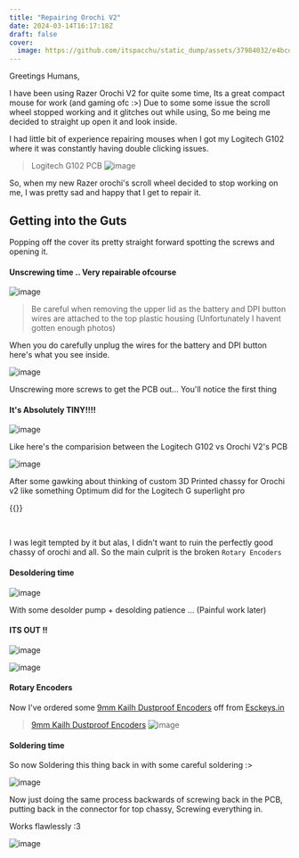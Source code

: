 ```yaml
---
title: "Repairing Orochi V2"
date: 2024-03-14T16:17:18Z
draft: false
cover:
  image: https://github.com/itspacchu/static_dump/assets/37984032/e4bcda8a-f037-487c-a4bd-7cf12690c538
---
```


Greetings Humans,

I have been using Razer Orochi V2 for quite some time, Its a great compact mouse for work (and gaming ofc :>) Due to some some issue the scroll wheel stopped working and it glitches out while using, So me being me decided to straight up open it and look inside.

I had little bit of experience repairing mouses when I got my Logitech G102 where it was constantly having double clicking issues.

> Logitech G102 PCB
![image](https://github.com/itspacchu/static_dump/assets/37984032/9ad2c669-c7b2-4dbe-a064-2e284944f38d)

So, when my new Razer orochi's scroll wheel decided to stop working on me, I was pretty sad and happy that I get to repair it.

## Getting into the Guts

Popping off the cover its pretty straight forward spotting the screws and opening it.

#### Unscrewing time .. Very repairable ofcourse

![image](https://github.com/itspacchu/static_dump/assets/37984032/1ac9845e-59a7-4217-b6f3-c758bfa602fa)

> Be careful when removing the upper lid as the battery and DPI button wires are attached to the top plastic housing (Unfortunately I havent gotten enough photos)

When you do carefully unplug the wires for the battery and DPI button here's what you see inside.

![image](https://github.com/itspacchu/static_dump/assets/37984032/738662eb-26c6-42af-ba83-b0236981f6cf)

Unscrewing more screws to get the PCB out... You'll notice the first thing

#### It's Absolutely TINY!!!!

![image](https://github.com/itspacchu/static_dump/assets/37984032/28faca0e-fcd6-4e9a-b6eb-f96cedbcefcc)

Like here's the comparision between the Logitech G102 vs Orochi V2's PCB

![image](https://github.com/itspacchu/static_dump/assets/37984032/83ac99c4-2700-4bfd-840a-e0eac30b009f)

After some gawking about thinking of custom 3D Printed chassy for Orochi v2 like something Optimum did for the Logitech G superlight pro

{{<youtube xvz8KjCpdLE>}}

<br>

I was legit tempted by it but alas, I didn't want to ruin the perfectly good chassy of orochi and all. So the main culprit is the broken `Rotary Encoders`

#### Desoldering time

![image](https://github.com/itspacchu/static_dump/assets/37984032/2c6071d3-7a95-4fae-830a-234fa73fe326)

With some desolder pump + desolding patience ... (Painful work later)

#### ITS OUT !! 

![image](https://github.com/itspacchu/static_dump/assets/37984032/fbc6e1fc-96fa-4cf6-98e3-0bd9ff59c4de)

![image](https://github.com/itspacchu/static_dump/assets/37984032/811b2b19-5138-4e6e-9aca-67531a10942c)

#### Rotary Encoders

Now I've ordered some [9mm Kailh Dustproof Encoders](https://www.esckey.in/collections/kailh/products/kailh-dustproof-9mm-encoder?variant=46840804278545) off from [Esckeys.in](https://esckeys.in)

> [9mm Kailh Dustproof Encoders](https://www.esckey.in/collections/kailh/products/kailh-dustproof-9mm-encoder?variant=46840804278545)
![image](https://github.com/itspacchu/static_dump/assets/37984032/ef1ca4dd-6202-4b10-afde-ef30b4c8016b)


#### Soldering time 

So now Soldering this thing back in with some careful soldering :>

![image](https://github.com/itspacchu/static_dump/assets/37984032/e92ae5b5-11d9-4702-a077-674d281290d9)

Now just doing the same process backwards of screwing back in the PCB, putting back in the connector for top chassy, Screwing everything in.

Works flawlessly :3

![image](https://github.com/itspacchu/static_dump/assets/37984032/94b0436f-f89b-4e60-956d-be640a4467ca)